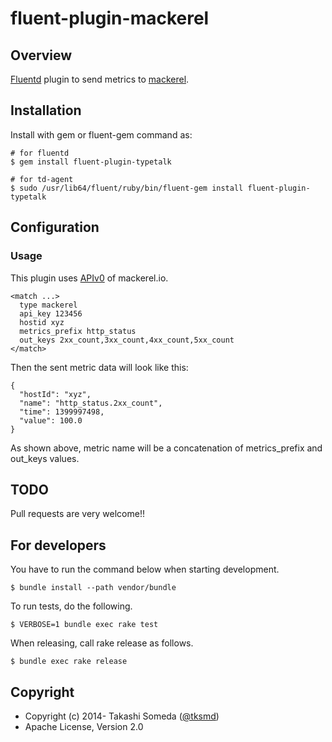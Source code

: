 # fluent-plugin-mackerel

## Overview

[Fluentd](http://fluentd.org) plugin to send metrics to [mackerel](http://mackerel.io/).

## Installation

Install with gem or fluent-gem command as:

```
# for fluentd
$ gem install fluent-plugin-typetalk

# for td-agent
$ sudo /usr/lib64/fluent/ruby/bin/fluent-gem install fluent-plugin-typetalk
```

## Configuration

### Usage

This plugin uses [APIv0](http://help-ja.mackerel.io/entry/spec/api/v0) of mackerel.io.
```
<match ...>
  type mackerel
  api_key 123456
  hostid xyz
  metrics_prefix http_status
  out_keys 2xx_count,3xx_count,4xx_count,5xx_count
</match>
```

Then the sent metric data will look like this:
```
{
  "hostId": "xyz",
  "name": "http_status.2xx_count",
  "time": 1399997498,
  "value": 100.0
}
```
As shown above, metric name will be a concatenation of metrics_prefix and out_keys values.

## TODO

Pull requests are very welcome!!

## For developers

You have to run the command below when starting development.
```
$ bundle install --path vendor/bundle
```

To run tests, do the following.
```
$ VERBOSE=1 bundle exec rake test
```

When releasing, call rake release as follows.
```
$ bundle exec rake release
```

## Copyright

* Copyright (c) 2014- Takashi Someda ([@tksmd](http://twitter.com/tksmd/))
* Apache License, Version 2.0
